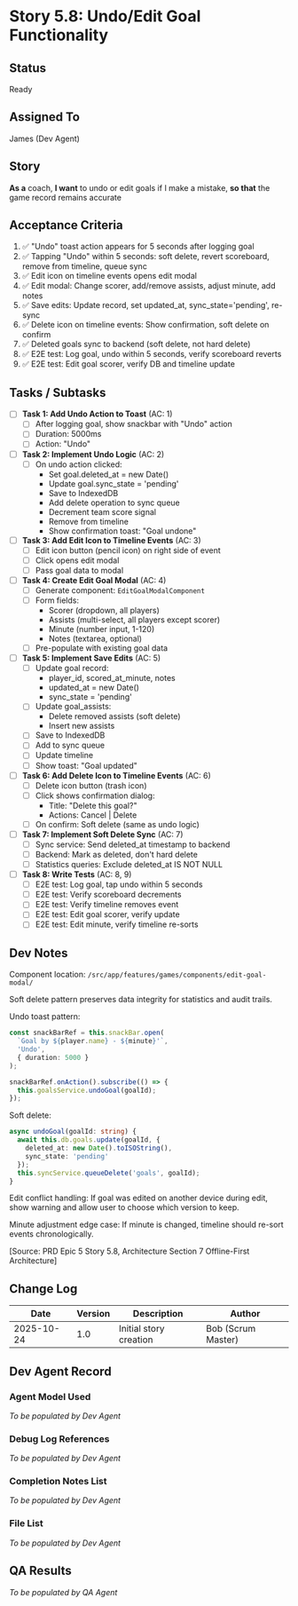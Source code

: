# Story 5.8: Undo/Edit Goal Functionality

## Status
Ready

## Assigned To
James (Dev Agent)

## Story
**As a** coach,
**I want** to undo or edit goals if I make a mistake,
**so that** the game record remains accurate

## Acceptance Criteria
1. ✅ "Undo" toast action appears for 5 seconds after logging goal
2. ✅ Tapping "Undo" within 5 seconds: soft delete, revert scoreboard, remove from timeline, queue sync
3. ✅ Edit icon on timeline events opens edit modal
4. ✅ Edit modal: Change scorer, add/remove assists, adjust minute, add notes
5. ✅ Save edits: Update record, set updated_at, sync_state='pending', re-sync
6. ✅ Delete icon on timeline events: Show confirmation, soft delete on confirm
7. ✅ Deleted goals sync to backend (soft delete, not hard delete)
8. ✅ E2E test: Log goal, undo within 5 seconds, verify scoreboard reverts
9. ✅ E2E test: Edit goal scorer, verify DB and timeline update

## Tasks / Subtasks

- [ ] **Task 1: Add Undo Action to Toast** (AC: 1)
  - [ ] After logging goal, show snackbar with "Undo" action
  - [ ] Duration: 5000ms
  - [ ] Action: "Undo"

- [ ] **Task 2: Implement Undo Logic** (AC: 2)
  - [ ] On undo action clicked:
    - Set goal.deleted_at = new Date()
    - Update goal.sync_state = 'pending'
    - Save to IndexedDB
    - Add delete operation to sync queue
    - Decrement team score signal
    - Remove from timeline
    - Show confirmation toast: "Goal undone"

- [ ] **Task 3: Add Edit Icon to Timeline Events** (AC: 3)
  - [ ] Edit icon button (pencil icon) on right side of event
  - [ ] Click opens edit modal
  - [ ] Pass goal data to modal

- [ ] **Task 4: Create Edit Goal Modal** (AC: 4)
  - [ ] Generate component: `EditGoalModalComponent`
  - [ ] Form fields:
    - Scorer (dropdown, all players)
    - Assists (multi-select, all players except scorer)
    - Minute (number input, 1-120)
    - Notes (textarea, optional)
  - [ ] Pre-populate with existing goal data

- [ ] **Task 5: Implement Save Edits** (AC: 5)
  - [ ] Update goal record:
    - player_id, scored_at_minute, notes
    - updated_at = new Date()
    - sync_state = 'pending'
  - [ ] Update goal_assists:
    - Delete removed assists (soft delete)
    - Insert new assists
  - [ ] Save to IndexedDB
  - [ ] Add to sync queue
  - [ ] Update timeline
  - [ ] Show toast: "Goal updated"

- [ ] **Task 6: Add Delete Icon to Timeline Events** (AC: 6)
  - [ ] Delete icon button (trash icon)
  - [ ] Click shows confirmation dialog:
    - Title: "Delete this goal?"
    - Actions: Cancel | Delete
  - [ ] On confirm: Soft delete (same as undo logic)

- [ ] **Task 7: Implement Soft Delete Sync** (AC: 7)
  - [ ] Sync service: Send deleted_at timestamp to backend
  - [ ] Backend: Mark as deleted, don't hard delete
  - [ ] Statistics queries: Exclude deleted_at IS NOT NULL

- [ ] **Task 8: Write Tests** (AC: 8, 9)
  - [ ] E2E test: Log goal, tap undo within 5 seconds
  - [ ] E2E test: Verify scoreboard decrements
  - [ ] E2E test: Verify timeline removes event
  - [ ] E2E test: Edit goal scorer, verify update
  - [ ] E2E test: Edit minute, verify timeline re-sorts

## Dev Notes

Component location: `/src/app/features/games/components/edit-goal-modal/`

Soft delete pattern preserves data integrity for statistics and audit trails.

Undo toast pattern:
```typescript
const snackBarRef = this.snackBar.open(
  `Goal by ${player.name} - ${minute}'`,
  'Undo',
  { duration: 5000 }
);

snackBarRef.onAction().subscribe(() => {
  this.goalsService.undoGoal(goalId);
});
```

Soft delete:
```typescript
async undoGoal(goalId: string) {
  await this.db.goals.update(goalId, {
    deleted_at: new Date().toISOString(),
    sync_state: 'pending'
  });
  this.syncService.queueDelete('goals', goalId);
}
```

Edit conflict handling: If goal was edited on another device during edit, show warning and allow user to choose which version to keep.

Minute adjustment edge case: If minute is changed, timeline should re-sort events chronologically.

[Source: PRD Epic 5 Story 5.8, Architecture Section 7 Offline-First Architecture]

## Change Log

| Date | Version | Description | Author |
|------|---------|-------------|---------|
| 2025-10-24 | 1.0 | Initial story creation | Bob (Scrum Master) |

## Dev Agent Record

### Agent Model Used
_To be populated by Dev Agent_

### Debug Log References
_To be populated by Dev Agent_

### Completion Notes List
_To be populated by Dev Agent_

### File List
_To be populated by Dev Agent_

## QA Results
_To be populated by QA Agent_
